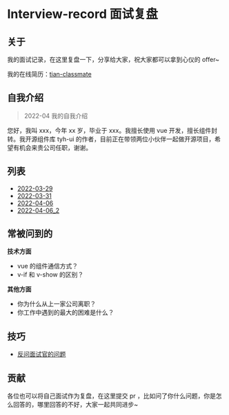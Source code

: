 # Interview-record 面试复盘

## 关于

我的面试记录，在这里复盘一下，分享给大家，祝大家都可以拿到心仪的 offer~

我的在线简历：[tian-classmate](https://github.com/Tyh2001/tian-classmate)

## 自我介绍

> 2022-04 我的自我介绍

您好，我叫 xxx，今年 xx 岁，毕业于 xxx。我擅长使用 vue 开发，擅长组件封转。我开源组件库 tyh-ui 的作者，目前正在带领两位小伙伴一起做开源项目，希望有机会来贵公司任职，谢谢。

## 列表

- [2022-03-29](https://github.com/Tyh2001/Interview-record/blob/master/2022-03-29.md)
- [2022-03-31](https://github.com/Tyh2001/Interview-record/blob/master/2022-03-31.md)
- [2022-04-06](https://github.com/Tyh2001/Interview-record/blob/master/2022-04-06.md)
- [2022-04-06_2](https://github.com/Tyh2001/Interview-record/blob/master/2022-04-06_2.md)

## 常被问到的

**技术方面**

- vue 的组件通信方式？
- v-if 和 v-show 的区别？

**其他方面**

- 你为什么从上一家公司离职？
- 你工作中遇到的最大的困难是什么？

## 技巧

- [反问面试官的问题]()

## 贡献

各位也可以将自己面试作为复盘，在这里提交 pr ，比如问了你什么问题，你是怎么回答的，哪里回答的不好，大家一起共同进步~
